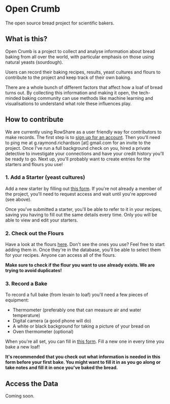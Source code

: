 # Open Crumb
The open source bread project for scientific bakers.

## What is this?
Open Crumb is a project to collect and analyse information about bread baking from all over the world, with particular emphasis on those using natural yeasts (sourdough).

Users can record their baking recipes, results, yeast cultures and flours to contribute to the project and keep track of their own baking.

There are a whole bunch of different factors that affect how a loaf of bread turns out. By collecting this information and making it open, the tech-minded baking community can use methods like machine learning and visualisations to understand what role these influences play.

## How to contribute

We are currently using RowShare as a user friendly way for contributors to make records. The first step is to [sign up for an account](www.rowshare.com). Then you'll need to ping me at g.raymond.richardson [at] gmail.com for an invite to the project. Once I've run a full background check on you, hired a private detective to investigate your connections and have your credit history you'll be ready to go. Next up, you'll probably want to create entries for the starters and flours you use!

### 1. Add a Starter (yeast cultures)

Add a new starter by filling out [this form](https://www.rowshare.com/tf/468aa303cd8641628b7d01f72c617bd2/(new)). If you're not already a member of the project, you'll need to request access and wait until you're approved (see above).

Once you've submitted a starter, you'll be able to refer to it in your recipes, saving you having to fill out the same details every time. Only you will be able to view and edit your starters.

### 2. Check out the Flours

Have a look at the flours [here](https://www.rowshare.com/t/0388a6fc4b38419aa98275f5e77b7c52). Don't see the ones you use? Feel free to start adding them in. Once they're in the database, you'll be able to select them for your recipes. Anyone can access all of the flours.

**Make sure to check if the flour you want to use already exists. We are trying to avoid duplicates!**

### 3. Record a Bake
To record a full bake (from levain to loaf) you'll need a few pieces of equipment:

- Thermometer (preferably one that can measure air and water temperature)
- Digital camera (a good phone will do)
- A white or black background for taking a picture of your bread on
- Oven thermometer (optional)

When you're all set, you can fill in [this form](https://www.rowshare.com/tf/db7dd3f3f72e46a5a54b50243510fc68/(new)). Fill a new one in every time you bake a new loaf! 

**It's recommended that you check out what information is needed in this form before your first bake. You might want to fill it in as you go along or take notes and fill it in once you've baked the bread.**

## Access the Data
Coming soon.

